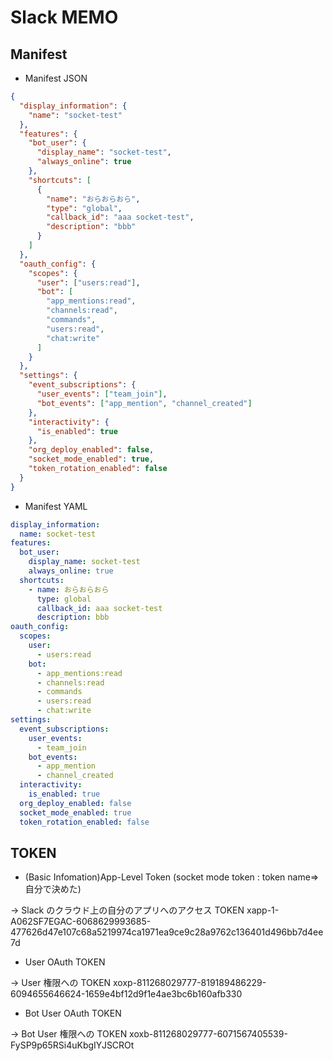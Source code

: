 # Slack MEMO

## Manifest

- Manifest JSON

```json
{
  "display_information": {
    "name": "socket-test"
  },
  "features": {
    "bot_user": {
      "display_name": "socket-test",
      "always_online": true
    },
    "shortcuts": [
      {
        "name": "おらおらおら",
        "type": "global",
        "callback_id": "aaa socket-test",
        "description": "bbb"
      }
    ]
  },
  "oauth_config": {
    "scopes": {
      "user": ["users:read"],
      "bot": [
        "app_mentions:read",
        "channels:read",
        "commands",
        "users:read",
        "chat:write"
      ]
    }
  },
  "settings": {
    "event_subscriptions": {
      "user_events": ["team_join"],
      "bot_events": ["app_mention", "channel_created"]
    },
    "interactivity": {
      "is_enabled": true
    },
    "org_deploy_enabled": false,
    "socket_mode_enabled": true,
    "token_rotation_enabled": false
  }
}
```

- Manifest YAML

```yaml
display_information:
  name: socket-test
features:
  bot_user:
    display_name: socket-test
    always_online: true
  shortcuts:
    - name: おらおらおら
      type: global
      callback_id: aaa socket-test
      description: bbb
oauth_config:
  scopes:
    user:
      - users:read
    bot:
      - app_mentions:read
      - channels:read
      - commands
      - users:read
      - chat:write
settings:
  event_subscriptions:
    user_events:
      - team_join
    bot_events:
      - app_mention
      - channel_created
  interactivity:
    is_enabled: true
  org_deploy_enabled: false
  socket_mode_enabled: true
  token_rotation_enabled: false
```

## TOKEN

- (Basic Infomation)App-Level Token (socket mode token : token name=>自分で決めた)

-> Slack のクラウド上の自分のアプリへのアクセス TOKEN
xapp-1-A062SF7EGAC-6068629993685-477626d47e107c68a5219974ca1971ea9ce9c28a9762c136401d496bb7d4ee7d

- User OAuth TOKEN

-> User 権限への TOKEN
xoxp-811268029777-819189486229-6094655646624-1659e4bf12d9f1e4ae3bc6b160afb330

- Bot User OAuth TOKEN

-> Bot User 権限への TOKEN
xoxb-811268029777-6071567405539-FySP9p65RSi4uKbgIYJSCROt
